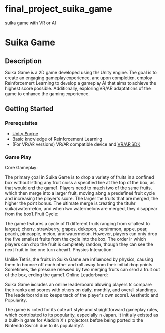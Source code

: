 # final_project_suika_game
suika game with VR or AI
# Suika Game

## Description

Suika Game is a 2D game developed using the Unity engine. The goal is to create an engaging gameplay experience, and upon completion, employ Reinforcement Learning to develop a gameplay AI that aims to achieve the highest score possible. Additionally, exploring VR/AR adaptations of the game to enhance the gaming experience.

## Getting Started

### Prerequisites

- [Unity Engine](https://unity.com/)
- Basic knowledge of Reinforcement Learning
- (For VR/AR versions) VR/AR compatible device and [VR/AR SDK](https://unity3d.com/unity/features/multiplatform-vr-ar)


### Game Play

Core Gameplay:

The primary goal in Suika Game is to drop a variety of fruits in a confined box without letting any fruit cross a specified line at the top of the box, as that would end the game​1​.
Players need to match two of the same fruits, which then merge into a larger fruit, moving along a predefined fruit cycle and increasing the player's score. The larger the fruits that are merged, the higher the point bonus. The ultimate merge is creating the titular suika/watermelon, and when two watermelons are merged, they disappear from the box​1​.
Fruit Cycle:

The game features a cycle of 11 different fruits ranging from smallest to largest; cherry, strawberry, grapes, dekopon, persimmon, apple, pear, peach, pineapple, melon, and watermelon. However, players can only drop the five smallest fruits from the cycle into the box. The order in which players can drop the fruit is completely random, though they can see the next fruit in line one turn ahead​1​.
Physics Interaction:

Unlike Tetris, the fruits in Suika Game are influenced by physics, causing them to bounce off each other and roll away from their initial drop points. Sometimes, the pressure released by two merging fruits can send a fruit out of the box, ending the game​1​.
Online Leaderboard:

Suika Game includes an online leaderboard allowing players to compare their ranks and scores with others on daily, monthly, and overall standings. The leaderboard also keeps track of the player's own score​1​.
Aesthetic and Popularity:

The game is noted for its cute art style and straightforward gameplay rules, which contributed to its popularity, especially in Japan. It initially existed as a built-in game for Aladdin X's projectors before being ported to the Nintendo Switch due to its popularity​2​.
